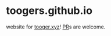 # toogers.github.io
website for [tooger.xyz](https://tooger.xyz/)!
[PR](https://github.com/toogers/toogers.github.io/pulls)s are welcome.
